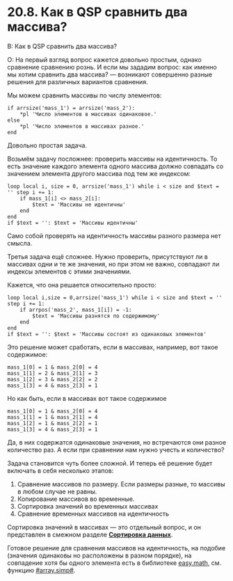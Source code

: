 # 20.8. Как в QSP сравнить два массива?
<!-- [:faq_20_08] -->
В: Как в QSP сравнить два массива?

О:
На первый взгляд вопрос кажется довольно простым, однако сравнение сравнению рознь. И если мы зададим вопрос: как именно мы хотим сравнить два массива? — возникают совершенно разные решения для различных вариантов сравнения.

Мы можем сравнить массивы по числу элементов:

```qsp
if arrsize('mass_1') = arrsize('mass_2'):
	*pl 'Число элементов в массивах одинаковое.'
else
	*pl 'Число элементов в массивах разное.'
end
```

Довольно простая задача.

Возьмём задачу посложнее: проверить массивы на идентичность. То есть значение каждого элемента одного массива должно совпадать со значением элемента другого массива под тем же индексом:

```qsp
loop local i, size = 0, arrsize('mass_1') while i < size and $text = '' step i += 1:
	if mass_1[i] <> mass_2[i]:
		$text = 'Массивы не идентичны'
	end
end
if $text = '': $text = 'Массивы идентичны'
```

Само собой проверять на идентичность массивы разного размера нет смысла.

Третья задача ещё сложнее. Нужно проверить, присутствуют ли в массивах одни и те же значения, но при этом не важно, совпадают ли индексы элементов с этими значениями.

Кажется, что она решается относительно просто:

```qsp
loop local i,size = 0,arrsize('mass_1') while i < size and $text = '' step i += 1:
	if arrpos('mass_2', mass_1[i]) = -1:
		$text = 'Массивы разнятся по содержимому'
	end
end
if $text = '': $text = 'Массивы состоят из одинаковых элементов'
```

Это решение может сработать, если в массивах, например, вот такое содержимое:

```qsp
mass_1[0] = 1 & mass_2[0] = 4
mass_1[1] = 2 & mass_2[1] = 3
mass_1[2] = 3 & mass_2[2] = 2
mass_1[3] = 4 & mass_2[3] = 1
```

Но как быть, если в массивах вот такое содержимое

```qsp
mass_1[0] = 1 & mass_2[0] = 4
mass_1[1] = 1 & mass_2[1] = 4
mass_1[2] = 1 & mass_2[2] = 1
mass_1[3] = 4 & mass_2[3] = 1
```

Да, в них содержатся одинаковые значения, но встречаются они разное количество раз. А если при сравнении нам нужно учесть и количество?

Задача становится чуть более сложной. И теперь её решение будет включать в себя несколько этапов:

1. Сравнение массивов по размеру. Если размеры разные, то массивы в любом случае не равны.
2. Копирование массивов во временные.
3. Сортировка значений во временных массивах
4. Сравнение временных массивов на идентичность

Сортировка значений в массивах — это отдельный вопрос, и он представлен в смежном разделе [**Сортировка данных**](sravnenie_massivov.md).

Готовое решение для сравнения массивов на идентичность, на подобие (значения одинаковы но расположены в разном порядке), на совпадение хотя бы одного элемента есть в библиотеке [easy.math](https://github.com/AleksVersus/easy.math), см. функцию [#array.simp#](http://aleksversus.narod.ru/index/operacii_nad_massivami/0-72#arraysimp).
